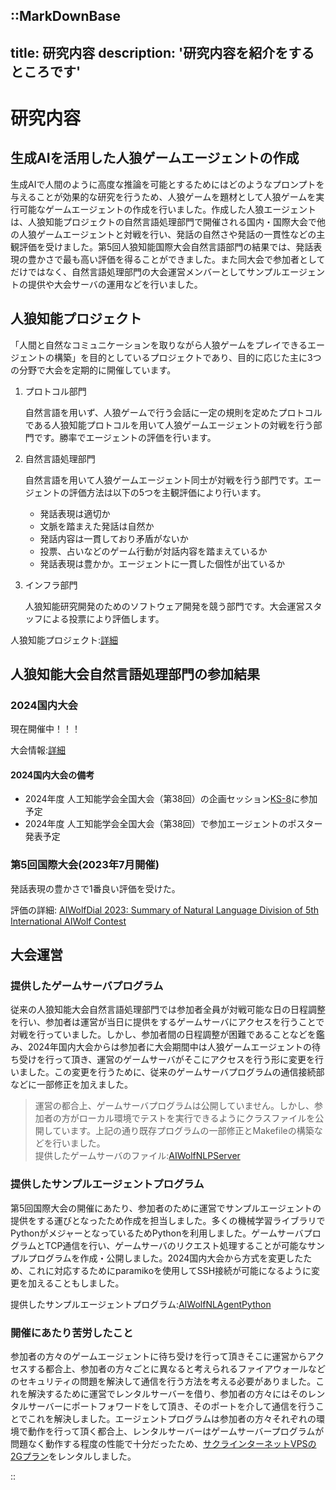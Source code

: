 ::MarkDownBase
---
title: 研究内容
description: '研究内容を紹介をするところです'
---

# 研究内容

## 生成AIを活用した人狼ゲームエージェントの作成
生成AIで人間のように高度な推論を可能とするためにはどのようなプロンプトを与えることが効果的な研究を行うため、人狼ゲームを題材として人狼ゲームを実行可能なゲームエージェントの作成を行いました。作成した人狼エージェントは、人狼知能プロジェクトの自然言語処理部門で開催される国内・国際大会で他の人狼ゲームエージェントと対戦を行い、発話の自然さや発話の一貫性などの主観評価を受けました。第5回人狼知能国際大会自然言語部門の結果では、発話表現の豊かさで最も高い評価を得ることができました。また同大会で参加者としてだけではなく、自然言語処理部門の大会運営メンバーとしてサンプルエージェントの提供や大会サーバの運用などを行いました。

## 人狼知能プロジェクト
「人間と自然なコミュニケーションを取りながら人狼ゲームをプレイできるエージェントの構築」を目的としているプロジェクトであり、目的に応じた主に3つの分野で大会を定期的に開催しています。
1. プロトコル部門

    自然言語を用いず、人狼ゲームで行う会話に一定の規則を定めたプロトコルである人狼知能プロトコルを用いて人狼ゲームエージェントの対戦を行う部門です。勝率でエージェントの評価を行います。
1. 自然言語処理部門

    自然言語を用いて人狼ゲームエージェント同士が対戦を行う部門です。エージェントの評価方法は以下の5つを主観評価により行います。
    * 発話表現は適切か
    * 文脈を踏まえた発話は自然か
    * 発話内容は一貫しており矛盾がないか
    * 投票、占いなどのゲーム行動が対話内容を踏まえているか
    * 発話表現は豊かか。エージェントに一貫した個性が出ているか
1. インフラ部門

    人狼知能研究開発のためのソフトウェア開発を競う部門です。大会運営スタッフによる投票により評価します。

人狼知能プロジェクト:[詳細](https://aiwolf.org)

## 人狼知能大会自然言語処理部門の参加結果
### 2024国内大会
現在開催中！！！

大会情報:[詳細](https://sites.google.com/view/aiwolfdial2024jp/)

#### 2024国内大会の備考
* 2024年度 人工知能学会全国大会（第38回）の企画セッション[KS-8](https://www.ai-gakkai.or.jp/jsai2024/ks#ks-8)に参加予定
* 2024年度 人工知能学会全国大会（第38回）で参加エージェントのポスター発表予定

### 第5回国際大会(2023年7月開催)
発話表現の豊かさで1番良い評価を受けた。

評価の詳細:
[AIWolfDial 2023: Summary of Natural Language Division of 5th International AIWolf Contest](https://aclanthology.org/2023.inlg-genchal.pdf#page=92)

## 大会運営
### 提供したゲームサーバプログラム
従来の人狼知能大会自然言語処理部門では参加者全員が対戦可能な日の日程調整を行い、参加者は運営が当日に提供をするゲームサーバにアクセスを行うことで対戦を行っていました。しかし、参加者間の日程調整が困難であることなどを鑑み、2024年国内大会からは参加者に大会期間中は人狼ゲームエージェントの待ち受けを行って頂き、運営のゲームサーバがそこにアクセスを行う形に変更を行いました。この変更を行うために、従来のゲームサーバプログラムの通信接続部などに一部修正を加えました。

> 運営の都合上、ゲームサーバプログラムは公開していません。しかし、参加者の方がローカル環境でテストを実行できるようにクラスファイルを公開しています。上記の通り既存プログラムの一部修正とMakefileの構築などを行いました。
<br>提供したゲームサーバのファイル:[AIWolfNLPServer](https://github.com/aiwolfdial/AIWolfNLGameServer)

### 提供したサンプルエージェントプログラム
第5回国際大会の開催にあたり、参加者のために運営でサンプルエージェントの提供をする運びとなったため作成を担当しました。多くの機械学習ライブラリでPythonがメジャーとなっているためPythonを利用しました。ゲームサーバプログラムとTCP通信を行い、ゲームサーバのリクエスト処理することが可能なサンプルプログラムを作成・公開しました。2024国内大会から方式を変更したため、これに対応するためにparamikoを使用してSSH接続が可能になるように変更を加えることもしました。

提供したサンプルエージェントプログラム:[AIWolfNLAgentPython](https://github.com/aiwolfdial/AIWolfNLAgentPython)

### 開催にあたり苦労したこと
参加者の方々のゲームエージェントに待ち受けを行って頂きそこに運営からアクセスする都合上、参加者の方々ごとに異なると考えられるファイアウォールなどのセキュリティの問題を解決して通信を行う方法を考える必要がありました。これを解決するために運営でレンタルサーバーを借り、参加者の方々にはそのレンタルサーバーにポートフォワードをして頂き、そのポートを介して通信を行うことでこれを解決しました。エージェントプログラムは参加者の方々それぞれの環境で動作を行って頂く都合上、レンタルサーバーはゲームサーバープログラムが問題なく動作する程度の性能で十分だったため、[サクラインターネットVPSの2Gプラン](https://vps.sakura.ad.jp)をレンタルしました。

::